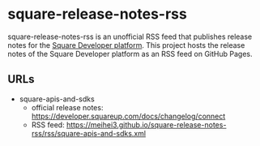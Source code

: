 # square-release-notes-rss

square-release-notes-rss is an unofficial RSS feed that publishes release notes for the [Square Developer platform](https://developer.squareup.com/). This project hosts the release notes of the Square Developer platform as an RSS feed on GitHub Pages.

## URLs

- square-apis-and-sdks
  - official release notes: https://developer.squareup.com/docs/changelog/connect
  - RSS feed: https://meihei3.github.io/square-release-notes-rss/rss/square-apis-and-sdks.xml
